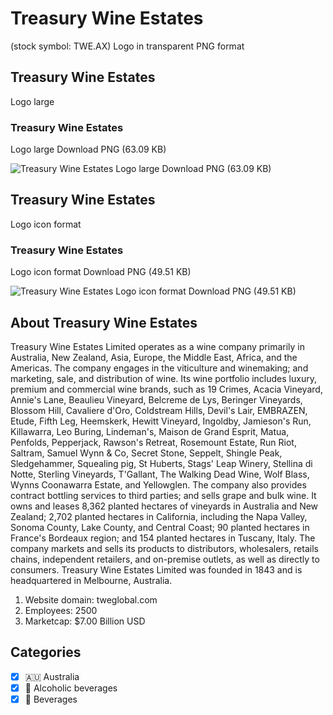 # Treasury Wine Estates
 (stock symbol: TWE.AX) Logo in transparent PNG format

## Treasury Wine Estates
 Logo large

### Treasury Wine Estates
 Logo large Download PNG (63.09 KB)

![Treasury Wine Estates
 Logo large Download PNG (63.09 KB)](/img/orig/TWE.AX_BIG-243b9f9b.png)

## Treasury Wine Estates
 Logo icon format

### Treasury Wine Estates
 Logo icon format Download PNG (49.51 KB)

![Treasury Wine Estates
 Logo icon format Download PNG (49.51 KB)](/img/orig/TWE.AX-4d117e10.png)

## About Treasury Wine Estates


Treasury Wine Estates Limited operates as a wine company primarily in Australia, New Zealand, Asia, Europe, the Middle East, Africa, and the Americas. The company engages in the viticulture and winemaking; and marketing, sale, and distribution of wine. Its wine portfolio includes luxury, premium and commercial wine brands, such as 19 Crimes, Acacia Vineyard, Annie's Lane, Beaulieu Vineyard, Belcreme de Lys, Beringer Vineyards, Blossom Hill, Cavaliere d'Oro, Coldstream Hills, Devil's Lair, EMBRAZEN, Etude, Fifth Leg, Heemskerk, Hewitt Vineyard, Ingoldby, Jamieson's Run, Killawarra, Leo Buring, Lindeman's, Maison de Grand Esprit, Matua, Penfolds, Pepperjack, Rawson's Retreat, Rosemount Estate, Run Riot, Saltram, Samuel Wynn & Co, Secret Stone, Seppelt, Shingle Peak, Sledgehammer, Squealing pig, St Huberts, Stags' Leap Winery, Stellina di Notte, Sterling Vineyards, T'Gallant, The Walking Dead Wine, Wolf Blass, Wynns Coonawarra Estate, and Yellowglen. The company also provides contract bottling services to third parties; and sells grape and bulk wine. It owns and leases 8,362 planted hectares of vineyards in Australia and New Zealand; 2,702 planted hectares in California, including the Napa Valley, Sonoma County, Lake County, and Central Coast; 90 planted hectares in France's Bordeaux region; and 154 planted hectares in Tuscany, Italy. The company markets and sells its products to distributors, wholesalers, retails chains, independent retailers, and on-premise outlets, as well as directly to consumers. Treasury Wine Estates Limited was founded in 1843 and is headquartered in Melbourne, Australia.

1. Website domain: tweglobal.com
2. Employees: 2500
3. Marketcap: $7.00 Billion USD


## Categories
- [x] 🇦🇺 Australia
- [x] 🍷 Alcoholic beverages
- [x] 🥤 Beverages

